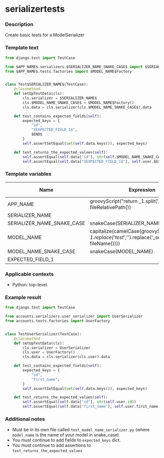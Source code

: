 # serializertests

### Description
Create basic tests for a ModelSerializer

### Template text
```python
from django.test import TestCase

from $APP_NAME$.serializers.$SERIALIZER_NAME_SNAKE_CASE$ import $SERIALIZER_NAME$
from $APP_NAME$.tests.factories import $MODEL_NAME$Factory


class Test$SERIALIZER_NAME$(TestCase):
    @classmethod
    def setUpTestData(cls):
        cls.serializer = $SERIALIZER_NAME$
        cls.$MODEL_NAME_SNAKE_CASE$ = $MODEL_NAME$Factory()
        cls.data = cls.serializer(cls.$MODEL_NAME_SNAKE_CASE$).data

    def test_contains_expected_fields(self):
        expected_keys = {
            "id",
            "$EXPECTED_FIELD_1$",
            $END$
        }
        self.assertSetEqual(set(self.data.keys()), expected_keys)

    def test_returns_the_expected_values(self):
        self.assertEqual(self.data["id"], str(self.$MODEL_NAME_SNAKE_CASE$.id))
        self.assertEqual(self.data["$EXPECTED_FIELD_1$"], self.user.$EXPECTED_FIELD_1$)

```

### Template variables
| Name          | Expression | Default value | Skip if defined |
|---------------|------------|---------------|-----------------|
| APP_NAME | groovyScript("return _1.split('/').take(1);", fileRelativePath()) |  | - [x] |
| SERIALIZER_NAME |  |  | - [ ] |
| SERIALIZER_NAME_SNAKE_CASE | snakeCase(SERIALIZER_NAME) |  | - [x] |
| MODEL_NAME | capitalize(camelCase(groovyScript("return _1.replace('test_','').replace('_serializer.py','')", fileName()))) |  | - [ ] |
| MODEL_NAME_SNAKE_CASE | snakeCase(MODEL_NAME) |  | - [x] |
| EXPECTED_FIELD_1 |  |  | - [ ] |

### Applicable contexts
- Python: top-level.

### Example result
```python
from django.test import TestCase

from accounts.serializers.user_serializer import UserSerializer
from accounts.tests.factories import UserFactory


class TestUserSerializer(TestCase):
    @classmethod
    def setUpTestData(cls):
        cls.serializer = UserSerializer
        cls.user = UserFactory()
        cls.data = cls.serializer(cls.user).data

    def test_contains_expected_fields(self):
        expected_keys = {
            "id",
            "first_name",
        }
        self.assertSetEqual(set(self.data.keys()), expected_keys)

    def test_returns_the_expected_values(self):
        self.assertEqual(self.data["id"], str(self.user.id))
        self.assertEqual(self.data["first_name"], self.user.first_name)

```

### Additional notes
- Must be in its own file called `test_model_name_serializer.py` (where `model_name` is the name of your model in snake_case)
- You must continue to add fields to `expected_keys` dict.
- You must continue to add assertions to `test_returns_the_expected_values`
